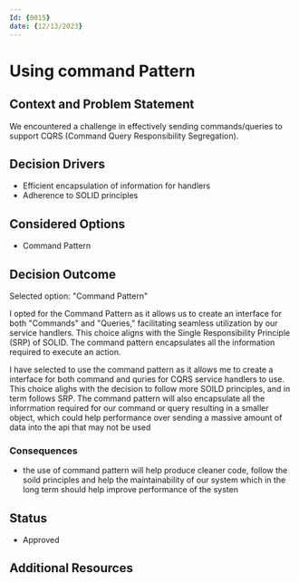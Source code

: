 ```yaml
---
Id: {0015}
date: {12/13/2023}
---
```

# Using command Pattern

## Context and Problem Statement
We encountered a challenge in effectively sending commands/queries to support CQRS (Command Query Responsibility Segregation).

## Decision Drivers

* Efficient encapsulation of information for handlers
* Adherence to SOLID principles

## Considered Options

* Command Pattern

## Decision Outcome

Selected option: "Command Pattern"

I opted for the Command Pattern as it allows us to create an interface for both "Commands" and "Queries," facilitating seamless utilization by our service handlers. This choice aligns with the Single Responsibility Principle (SRP) of SOLID. The command pattern encapsulates all the information required to execute an action.

I have selected to use the command pattern as it allows me to create a interface for both command and quries for CQRS service handlers to use. This choice alighs with the decision to follow more SOILD principles, and in term follows SRP. The command pattern will also encapsulate all the inforrmation required for our command or query resulting in a smaller object, which could help performance over sending a massive amount of data into the api that may not be used

### Consequences
* the use of command pattern will help produce cleaner code, follow the soild principles and help the maintainability of our system which in the long term should help improve performance of the systen

## Status
* Approved

## Additional Resources